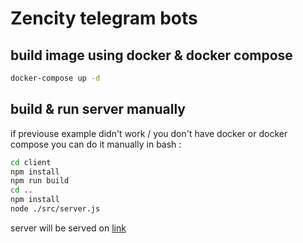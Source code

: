 # Zencity telegram bots

## build image using docker & docker compose
```bash
docker-compose up -d	
```
## build & run server manually
if previouse example didn't work / you don't have docker or docker compose
you can do it manually in bash : 
```bash
cd client
npm install 
npm run build 
cd ..
npm install
node ./src/server.js
```

server will be served on
[link](http://localhost:4000)